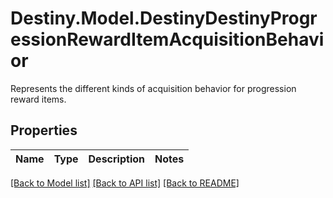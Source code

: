 # Destiny.Model.DestinyDestinyProgressionRewardItemAcquisitionBehavior
Represents the different kinds of acquisition behavior for progression reward items.

## Properties

Name | Type | Description | Notes
------------ | ------------- | ------------- | -------------

[[Back to Model list]](../README.md#documentation-for-models) [[Back to API list]](../README.md#documentation-for-api-endpoints) [[Back to README]](../README.md)

